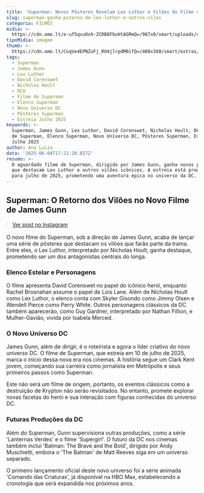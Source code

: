 ```yaml
---
title: 'Superman: Novos Pôsteres Revelam Lex Luthor e Vilões do Filme de James Gunn'
slug: superman-ganha-psteres-de-lex-luthor-e-outros-viles
categoria: FILMES
midia: >-
  https://cdn.ome.lt/e-uf5qvuOxh-ZCRB8FbuHtAGRmQ=/987x0/smart/uploads/conteudo/fotos/OMELETE_CAPA_-_2025-06-04T132236.038.png
tipoMidia: imagem
thumb: >-
  https://cdn.ome.lt/CoqVe4EPNZuFj_RO4jlrpdM0ifQ=/480x360/smart/extras/conteudos/omelete_THUMB_-_2025-06-04T132212.169.png
tags:
  - Superman
  - James Gunn
  - Lex Luthor
  - David Corenswet
  - Nicholas Hoult
  - DCU
  - Filme de Superman
  - Elenco Superman
  - Novo Universo DC
  - Pôsteres Superman
  - Estreia Julho 2025
keywords: >-
  Superman, James Gunn, Lex Luthor, David Corenswet, Nicholas Hoult, DCU, Filme
  de Superman, Elenco Superman, Novo Universo DC, Pôsteres Superman, Estreia
  Julho 2025
author: Ana Luiza
data: '2025-06-04T17:21:20.657Z'
resumo: >-
  O aguardado filme de Superman, dirigido por James Gunn, ganha novos pôsteres
  que destacam Lex Luthor e outros vilões icônicos. A estreia está programada
  para julho de 2025, prometendo uma aventura épica no universo da DC.
---
```


## Superman: O Retorno dos Vilões no Novo Filme de James Gunn

<blockquote class="instagram-media" data-instgrm-permalink="https://www.instagram.com/p/DKfBvdYRwZ6/" data-instgrm-version="14" style="width:100%; max-width:540px; margin:1rem auto;"><a href="https://www.instagram.com/p/DKfBvdYRwZ6/">Ver post no Instagram</a></blockquote>

O novo filme do Superman, sob a direção de James Gunn, acaba de lançar uma série de pôsteres que destacam os vilões que farão parte da trama. Entre eles, o Lex Luthor, interpretado por Nicholas Hoult, ganha destaque, prometendo ser um dos antagonistas centrais do longa.

### Elenco Estelar e Personagens

O filme apresenta David Corenswet no papel do icônico herói, enquanto Rachel Brosnahan assume o papel de Lois Lane. Além de Nicholas Hoult como Lex Luthor, o elenco conta com Skyler Gisondo como Jimmy Olsen e Wendell Pierce como Perry White. Outros personagens clássicos da DC também aparecerão, como Guy Gardner, interpretado por Nathan Fillion, e Mulher-Gavião, vivida por Isabela Merced.

### O Novo Universo DC

James Gunn, além de dirigir, é o roteirista e agora o líder criativo do novo universo DC. O filme de Superman, que estreia em 10 de julho de 2025, marca o início dessa nova era nos cinemas. A história segue um Clark Kent jovem, começando sua carreira como jornalista em Metrópolis e seus primeiros passos como Superman.

Este não será um filme de origem, portanto, os eventos clássicos como a destruição de Krypton não serão revisitados. No entanto, promete explorar novas facetas do herói e sua interação com figuras conhecidas do universo DC.

### Futuras Produções da DC

Além do Superman, Gunn supervisiona outras produções, como a série 'Lanternas Verdes' e o filme 'Supergirl'. O futuro da DC nos cinemas também inclui 'Batman: The Brave and the Bold', dirigido por Andy Muschietti, embora o 'The Batman' de Matt Reeves siga em um universo separado.

O primeiro lançamento oficial deste novo universo foi a série animada 'Comando das Criaturas', já disponível na HBO Max, estabelecendo a cronologia que será expandida nos próximos anos.
